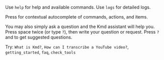 Use `help` for help and available commands.
Use `logs` for detailed logs.

Press <Tab> for contextual autocomplete of commands, actions, and items.

You may also simply ask a question and the Kmd assistant will help you.
Press space twice (or type `?`), then write your question or request.
Press `?` and <Tab> to get suggested questions.

Try: `What is Kmd?`, `How can I transcribe a YouTube video?`, `getting_started`, `faq`,
`check_tools`
